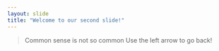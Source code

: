 ```yaml
---
layout: slide
title: "Welcome to our second slide!"
---
```

> Common sense is not so common
Use the left arrow to go back!
